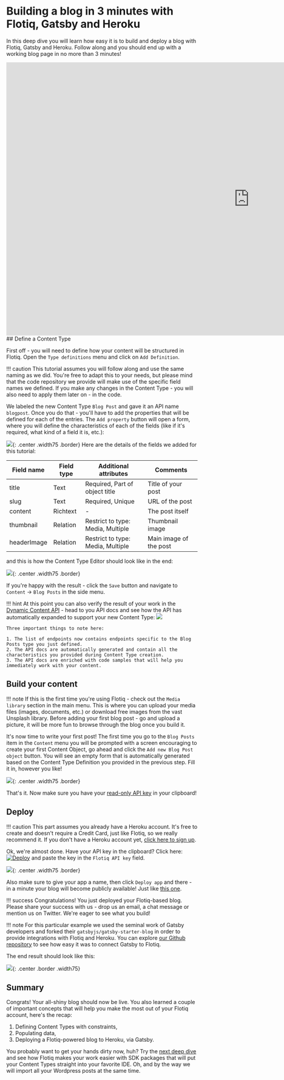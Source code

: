 # Building a blog in 3 minutes with Flotiq, Gatsby and Heroku

In this deep dive you will learn how easy it is to build and deploy a blog with Flotiq, Gatsby and Heroku. Follow along and you should end up with a working blog page in no more than 3 minutes!


<div class="video-wrapper">
  <iframe width="1280" height="720" src="https://www.youtube.com/embed/bMCmirgaI2M" frameborder="0" allowfullscreen></iframe>
</div>    
## Define a Content Type

First off - you will need to define how your content will be structured in Flotiq. Open the `Type definitions` menu and click on `Add Definition`.

!!! caution
    This tutorial assumes you will follow along and use the same naming as we did. You're free to adapt this to your needs, but please mind that the code repository we provide will make use of the specific field names we defined. If you make any changes in the Content Type - you will also need to apply them later on - in the code.

We labeled the new Content Type `Blog Post` and gave it an API name `blogpost`. Once you do that - you'll have to add the properties that will be defined for each of the entries. The `Add property` button will open a form, where you will define the characteristics of each of the fields (like if it's required, what kind of a field it is, etc.):

![](images/3-minute-blog-content-type-title-field.png){: .center .width75 .border}
Here are the details of the fields we added for this tutorial:

| Field name | Field type | Additional attributes | Comments |
|------------|------------|-----------------------|----------|
| title | Text | Required, Part of object title | Title of your post |
| slug | Text | Required, Unique | URL of the post |
| content | Richtext | - | The post itself |
| thumbnail | Relation | Restrict to type: Media, Multiple | Thumbnail image |
| headerImage | Relation | Restrict to type: Media, Multiple | Main image of the post |

and this is how the Content Type Editor should look like in the end:

![](images/3-minute-blog-content-type-all-fields.png){: .center .width75 .border}

If you're happy with the result - click the `Save` button and navigate to `Content` → `Blog Posts` in the side menu. 

!!! hint
    At this point you can also verify the result of your work in the [Dynamic Content API](../API/dynamic-content-api.md) - head to you API docs and see how the API has automatically expanded to support your new Content Type:
    ![](images/3-minute-blog-content-api.png)

    Three important things to note here:

    1. The list of endpoints now contains endpoints specific to the Blog Posts type you just defined.
    2. The API docs are automatically generated and contain all the characteristics you provided during Content Type creation.
    3. The API docs are enriched with code samples that will help you immediately work with your content.



## Build your content

!!! note
    If this is the first time you're using Flotiq - check out the `Media library` section in the main menu. This is where you can upload your media files (images, documents, etc.) or download free images from the vast Unsplash library. Before adding your first blog post - go and upload a picture, it will be more fun to browse through the blog once you build it.

It's now time to write your first post! The first time you go to the `Blog Posts` item in the `Content` menu you will be prompted with a screen encouraging to create your first Content Object, go ahead and click the `Add new Blog Post object` button. You will see an empty form that is automatically generated based on the Content Type Definition you provided in the previous step. Fill it in, however you like!

![](images/3-minute-blog-first-post.png){: .center .width75 .border}

That's it. Now make sure you have your [read-only API key](../API/index.md) in your clipboard!

## Deploy

!!! caution
    This part assumes you already have a Heroku account. It's free to create and doesn't require a Credit Card, just like Flotiq, so we really recommend it. If you don't have a Heroku account yet, [click here to sign up](https://signup.heroku.com/).

Ok, we're almost done. Have your API key in the clipboard? 
Click here: [![Deploy](https://www.herokucdn.com/deploy/button.svg)](https://heroku.com/deploy?template=https://github.com/flotiq/gatsby-starter-blog) and paste the key in the `Flotiq API key` field. 

![](images/3-minute-blog-deploy-to-heroku.png){: .center .width75 .border}

Also make sure to give your app a name, then click `Deploy app` and there - in a minute your blog will become publicly available! Just like [this one](https://flotiq-blog.herokuapp.com/).


!!! success
    Congratulations! You just deployed your Flotiq-based blog. Please share your success with us - drop us an email, a chat message or mention us on Twitter. We're eager to see what you build!

!!! note 
    For this particular example we used the seminal work of Gatsby developers and forked their `gatsbyjs/gatsby-starter-blog` in order to provide integrations with Flotiq and Heroku. You can explore [our Github repository](https://github.com/flotiq/gatsby-starter-blog) to see how easy it was to connect Gatsby to Flotiq. 
    
The end result should look like this:

![](images/3-minute-blog-published-post.png){: .center .border .width75}

## Summary

Congrats! Your all-shiny blog should now be live. You also learned a couple of important concepts that will help you make the most out of your Flotiq account, here's the recap:

1. Defining Content Types with constraints,
2. Populating data,
3. Deploying a Flotiq-powered blog to Heroku, via Gatsby.

You probably want to get your hands dirty now, huh? Try the [next deep dive](wordpress-import.md) and see how Flotiq makes your work easier with SDK packages that will put your Content Types straight into your favorite IDE. Oh, and by the way we will import all your Wordpress posts at the same time.